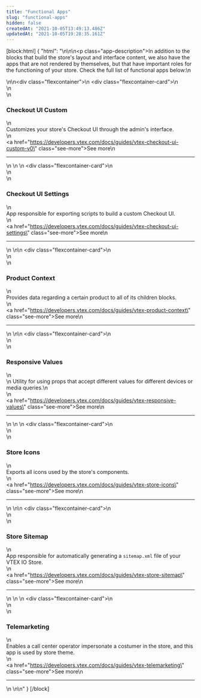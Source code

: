 ```yaml
---
title: "Functional Apps"
slug: "functional-apps"
hidden: false
createdAt: "2021-10-05T13:49:13.486Z"
updatedAt: "2021-10-05T19:28:35.161Z"
---
```

[block:html]
{
  "html": "<style>\n    .flexcontainer {\n        display: flex;\n        flex-wrap: wrap;\n        padding-top: 1rem;\n        padding-bottom: 2rem;\n        justify-content: space-between;\n    }\n\n    .flexcontainer-card {\n        display: flex;\n        flex-direction: column;\n        justify-content: space-between;\n        align-items: flex-start;\n        width: 22rem;\n        margin: 0.5rem;\n        line-height: 1.8;\n    }\n    .see-more {\n        color: rgb(247, 25, 99);\n        text-decoration: none !important;\n    }\n\n    .see-more::after {\n        content: url(\"data:image/svg+xml;utf8,<svg xmlns='http://www.w3.org/2000/svg' width='30' height='14' viewBox='0 -8 59 14' fill='none'><path d='M0 7H57' stroke='rgb(247, 25, 99)'></path><path d='M49 1L57.5 7L49 13' stroke='rgb(247, 25, 99)'></path></svg>\");\n        display: inline-block;\n        margin-left: 6px;\n        text-decoration: none !important;\n    }\n\n    .see-more:hover:after {\n        content: url(\"data:image/svg+xml;utf8,<svg xmlns='http://www.w3.org/2000/svg' width='30' height='14' viewBox='0 -8 59 14' fill='none'><path d='M0 7H57' stroke='rgb(181, 16, 71)'></path><path d='M49 1L57.5 7L49 13' stroke='rgb(181, 16, 71)'></path></svg>\");\n        margin-left: 8px;\n    }\n\n    .see-more:hover {\n        color: rgb(181, 16, 71);\n    }\n  .app-description{\n    font-size: 16px;\n  }\n</style>\n\n\n<p class=\"app-description\">In addition to the blocks that build the store's layout and interface content, we also have the apps that are not rendered by themselves, but that have important roles for the functioning of your store. Check the full list of functional apps below:\n</p>\n\n<div class=\"flexcontainer\">\n    <div class=\"flexcontainer-card\">\n        <article >\n            <div>\n                <h3>Checkout UI Custom</h3>\n                <div>Customizes your store's Checkout UI through the admin's interface.</div>\n            </div><a href=\"https://developers.vtex.com/docs/guides/vtex-checkout-ui-custom-v0\" class=\"see-more\">See more</a>\n            <hr></article>\n    </div>\n    \n    <div class=\"flexcontainer-card\">\n        <article >\n            <div>\n                <h3>Checkout UI Settings</h3>\n                <div>App responsible for exporting scripts to build a custom Checkout UI.</div>\n            </div><a href=\"https://developers.vtex.com/docs/guides/vtex-checkout-ui-settings\" class=\"see-more\">See more</a>\n            <hr></article>\n    </div>\n\n    <div class=\"flexcontainer-card\">\n        <article >\n            <div>\n                <h3>Product Context</h3>\n                <div>Provides data regarding a certain product to all of its children blocks.</div>\n            </div><a href=\"https://developers.vtex.com/docs/guides/vtex-product-context\" class=\"see-more\">See more</a>\n            <hr></article>\n    </div>\n\n      <div class=\"flexcontainer-card\">\n        <article >\n            <div>\n                <h3>Responsive Values</h3>\n                <div>\n                    Utility for using props that accept different values for different devices or media queries.\n                </div>\n            </div><a href=\"https://developers.vtex.com/docs/guides/vtex-responsive-values\" class=\"see-more\">See more</a>\n            <hr></article>\n    </div>\n  \n    <div class=\"flexcontainer-card\">\n        <article >\n            <div>\n                <h3>Store Icons</h3>\n                <div>Exports all icons used by the store's components.</div>\n            </div><a href=\"https://developers.vtex.com/docs/guides/vtex-store-icons\" class=\"see-more\">See more</a>\n            <hr></article>\n    </div>\n\n    <div class=\"flexcontainer-card\">\n        <article >\n            <div>\n                <h3>Store Sitemap</h3>\n                <div>App responsible for automatically generating a `sitemap.xml` file of your VTEX IO Store.</div>\n            </div><a href=\"https://developers.vtex.com/docs/guides/vtex-store-sitemap\" class=\"see-more\">See more</a>\n            <hr></article>\n    </div>\n    \n    <div class=\"flexcontainer-card\">\n        <article >\n            <div>\n                <h3>Telemarketing</h3>\n                <div>Enables a call center operator impersonate a costumer in the store, and this app is used by store theme.</div>\n            </div><a href=\"https://developers.vtex.com/docs/guides/vtex-telemarketing\" class=\"see-more\">See more</a>\n            <hr></article>\n    </div>\n</div>\n"
}
[/block]